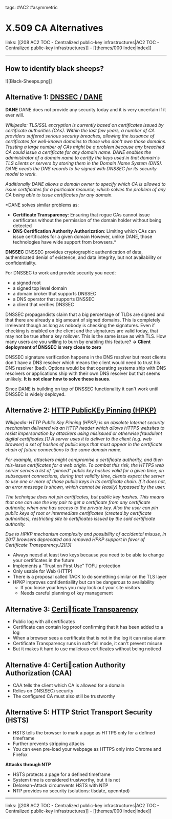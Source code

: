 tags: #AC2 #asymmetric 

# X.509 CA Alternatives

links: [[208 AC2 TOC - Centralized public-key infrastructures|AC2 TOC - Centralized public-key infrastructures]] - [[themes/000 Index|Index]]

---

## How to identify black sheeps?

![[Black-Sheeps.png]]


## Alternative 1: [DNSSEC / DANE](https://tools.ietf.org/html/rfc6698)

**DANE**
DANE does not provide any security today and it is very uncertain if it ever will.

*Wikipedia: TLS/SSL encryption is currently based on certificates issued by certificate authorities (CAs). Within the last few years, a number of CA providers suffered serious security breaches, allowing the issuance of certificates for well-known domains to those who don't own those domains. Trusting a large number of CAs might be a problem because any breached CA could issue a certificate for any domain name. DANE enables the administrator of a domain name to certify the keys used in that domain's TLS clients or servers by storing them in the Domain Name System (DNS). DANE needs the DNS records to be signed with DNSSEC for its security model to work.*

*Additionally DANE allows a domain owner to specify which CA is allowed to issue certificates for a particular resource, which solves the problem of any CA being able to issue certificates for any domain.*

*DANE solves similar problems as:
- **Certificate Transparency**: Ensuring that rogue CAs cannot issue certificates without the permission of the domain holder without being detected
- **DNS Certification Authority Authorization**: Limiting which CAs can issue certificates for a given domain However, unlike DANE, those technologies have wide support from browsers.*

**DNSSEC**
DNSSEC provides cryptographic authentication of data, authenticated denial of existence, and data integrity, but not availability or confidentiality.

For DNSSEC to work and provide security you need:
- a signed root
- a signed top level domain
- a domain broker that supports DNSSEC
- a DNS operator that supports DNSSEC
- a client that verifies DNSSEC

DNSSEC propagandists claim that a big percentage of TLDs are signed and that there are already a big amount of signed domains. This is completely irrelevant though as long as nobody is checking the signatures. Even if checking is enabled on the client and the signatures are valid today, that may not be true after a key rollover. This is the same issue as with TLS. How many users are you willing to burn by enabling this feature?
**-> Client deployment of DNSSEC is very close to zero**

DNSSEC signature verification happens in the DNS resolver but most clients don't have a DNS resolver which means the client would need to trust his DNS resolver (bad). Options would be that operating systems ship with DNS resolvers or applications ship with their own DNS resolver but that seems unlikely. **It is not clear how to solve these issues**.

Since DANE is building on top of DNSSEC functionality it can't work until DNSSEC is widely deployed.


## Alternative 2: [HTTP PublicKEy Pinning (HPKP)](https://www.owasp.org/index.php/Certificate_and_Public_Key_Pinning)

*Wikipedia: HTTP Public Key Pinning (HPKP) is an obsolete Internet security mechanism delivered via an HTTP header which allows HTTPS websites to resist impersonation by attackers using misissued or otherwise fraudulent digital certificates.[1] A server uses it to deliver to the client (e.g. web browser) a set of hashes of public keys that must appear in the certificate chain of future connections to the same domain name.*

*For example, attackers might compromise a certificate authority, and then mis-issue certificates for a web origin. To combat this risk, the HTTPS web server serves a list of “pinned” public key hashes valid for a given time; on subsequent connections, during that validity time, clients expect the server to use one or more of those public keys in its certificate chain. If it does not, an error message is shown, which cannot be (easily) bypassed by the user.*

*The technique does not pin certificates, but public key hashes. This means that one can use the key pair to get a certificate from any certificate authority, when one has access to the private key. Also the user can pin public keys of root or intermediate certificates (created by certificate authorities), restricting site to certificates issued by the said certificate authority.*

*Due to HPKP mechanism complexity and possibility of accidental misuse, in 2017 browsers deprecated and removed HPKP support in favor of Certificate Transparency.[2][3]*

- Always neesd at least two keys because you need to be able to change your certificates in the future
- Implements a "Trust on First Use" TOFU protection
- Only usable for Web (HTTP)
- There is a proposal called TACK to do something similar on the TLS layer
- HPKP improves confidentiallity but can be dangerous to availability
	- If you loose your keys you may lock out your site visitors
	- Needs careful planning of key management


## Alternative 3: [Certificate Transparency](https://certificate.transparency.dev/)

- Public log with all certificates
- Certificate can contain log proof confirming that it has been added to a log
- When a browser sees a certificate that is not in the log it can raise alarm
- Certificate Transparency runs in soft-fail mode, it can't prevent misuse
- But it makes it hard to use mailcious certificates without being noticed


## Alternative 4: Certication Authority Authorization (CAA)

- CAA tells the client which CA is allowed for a domain
- Relies on DNS(SEC) security
- The configured CA must also still be trustworthy


## Alternative 5: HTTP Strict Transport Security (HSTS)

- HSTS tells the browser to mark a page as HTTPS only for a defined timeframe
- Further prevents stripping attacks
- You can even pre-load your webpage as HTTPS only into Chrome and Firefox

**Attacks through NTP**
- HSTS protects a page for a defined timeframe
- System time is considered trustworthy, but it is not
- Delorean-Attack circumvents HSTS with NTP
- NTP provides no security (solutions: tlsdate, openntpd)

---

links: [[208 AC2 TOC - Centralized public-key infrastructures|AC2 TOC - Centralized public-key infrastructures]] - [[themes/000 Index|Index]]